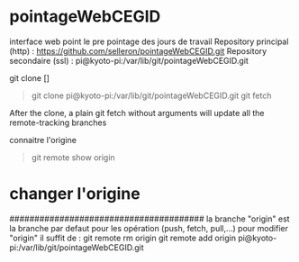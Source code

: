 # pointageWebCEGID
interface web point le pre pointage des jours de travail
Repository principal  (http)  : https://github.com/selleron/pointageWebCEGID.git
Repository secondaire (ssl)   :    pi@kyoto-pi:/var/lib/git/pointageWebCEGID.git


git clone <repository> [<nom local>]
> git clone pi@kyoto-pi:/var/lib/git/pointageWebCEGID.git
> git fetch

After the clone, a plain git fetch without arguments will update all the remote-tracking branches

 
connaitre l'origine 
> git remote show origin

# changer l'origine
#######################################
la branche "origin" est la branche par defaut pour les opération (push, fetch, pull,...)
pour modifier "origin" il suffit de :
git remote rm origin
git remote add origin pi@kyoto-pi:/var/lib/git/pointageWebCEGID.git


